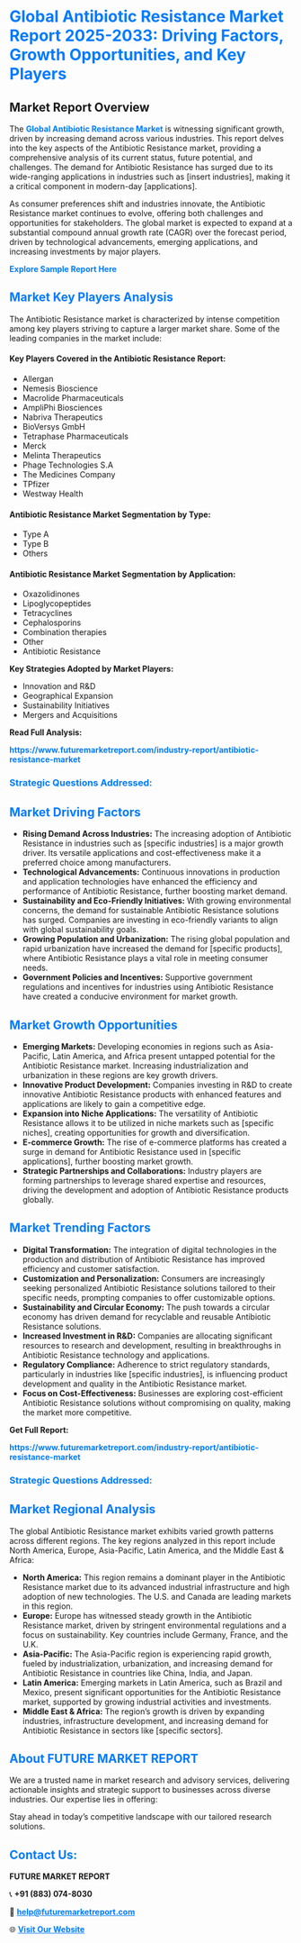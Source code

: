 <h1 style="color: #007BFF;">Global Antibiotic Resistance Market Report 2025-2033: Driving Factors, Growth Opportunities, and Key Players</h1>

<section id="overview">
<h2>Market Report Overview</h2>
<p>The <a href="https://www.futuremarketreport.com/industry-report/antibiotic-resistance-market" style="color: #007BFF; text-decoration: none;"><strong>Global Antibiotic Resistance Market</strong></a> is witnessing significant growth, driven by increasing demand across various industries. This report delves into the key aspects of the Antibiotic Resistance market, providing a comprehensive analysis of its current status, future potential, and challenges. The demand for Antibiotic Resistance has surged due to its wide-ranging applications in industries such as [insert industries], making it a critical component in modern-day [applications].</p>
<p>As consumer preferences shift and industries innovate, the Antibiotic Resistance market continues to evolve, offering both challenges and opportunities for stakeholders. The global market is expected to expand at a substantial compound annual growth rate (CAGR) over the forecast period, driven by technological advancements, emerging applications, and increasing investments by major players.</p>
</section>

<section id="overview">
<p><a href="https://www.futuremarketreport.com/request-sample/reportId=125866" style="color: #007BFF; text-decoration: none;"><strong>Explore Sample Report Here</strong></a></p>
</section>

<section id="key-players">
<h2 style="color: #007BFF;">Market Key Players Analysis</h2>
<p>The Antibiotic Resistance market is characterized by intense competition among key players striving to capture a larger market share. Some of the leading companies in the market include:</p>
<h4>Key Players Covered in the Antibiotic Resistance Report:</h4>
<ul><li>Allergan</li><li>Nemesis Bioscience</li><li>Macrolide Pharmaceuticals</li><li>AmpliPhi Biosciences</li><li>Nabriva Therapeutics</li><li>BioVersys GmbH</li><li>Tetraphase Pharmaceuticals</li><li>Merck</li><li>Melinta Therapeutics</li><li>Phage Technologies S.A</li><li>The Medicines Company</li><li>TPfizer</li><li>Westway Health</li></ul>
<h4>Antibiotic Resistance Market Segmentation by Type:</h4>
<ul><li>Type A</li><li>Type B</li><li>Others</li></ul>

<h4>Antibiotic Resistance Market Segmentation by Application:</h4>
<ul><li>Oxazolidinones</li><li>Lipoglycopeptides</li><li>Tetracyclines</li><li>Cephalosporins</li><li>Combination therapies</li><li>Other</li><li>Antibiotic Resistance</li></ul>
<p><strong>Key Strategies Adopted by Market Players:</strong></p>
<ul>
<li>Innovation and R&D</li>
<li>Geographical Expansion</li>
<li>Sustainability Initiatives</li>
<li>Mergers and Acquisitions</li>
</ul>
</section>

<section>
<p><strong>Read Full Analysis: </strong></p><a href="https://www.futuremarketreport.com/industry-report/antibiotic-resistance-market" style="color: #007BFF; text-decoration: none;"><strong>https://www.futuremarketreport.com/industry-report/antibiotic-resistance-market</strong></a>
<h3 style="color: #007BFF;">Strategic Questions Addressed:</h3>
</section>

<section id="driving-factors">
<h2 style="color: #007BFF;">Market Driving Factors</h2>
<ul>
<li><strong>Rising Demand Across Industries:</strong> The increasing adoption of Antibiotic Resistance in industries such as [specific industries] is a major growth driver. Its versatile applications and cost-effectiveness make it a preferred choice among manufacturers.</li>
<li><strong>Technological Advancements:</strong> Continuous innovations in production and application technologies have enhanced the efficiency and performance of Antibiotic Resistance, further boosting market demand.</li>
<li><strong>Sustainability and Eco-Friendly Initiatives:</strong> With growing environmental concerns, the demand for sustainable Antibiotic Resistance solutions has surged. Companies are investing in eco-friendly variants to align with global sustainability goals.</li>
<li><strong>Growing Population and Urbanization:</strong> The rising global population and rapid urbanization have increased the demand for [specific products], where Antibiotic Resistance plays a vital role in meeting consumer needs.</li>
<li><strong>Government Policies and Incentives:</strong> Supportive government regulations and incentives for industries using Antibiotic Resistance have created a conducive environment for market growth.</li>
</ul>
</section>

<section id="growth-opportunities">
<h2 style="color: #007BFF;">Market Growth Opportunities</h2>
<ul>
<li><strong>Emerging Markets:</strong> Developing economies in regions such as Asia-Pacific, Latin America, and Africa present untapped potential for the Antibiotic Resistance market. Increasing industrialization and urbanization in these regions are key growth drivers.</li>
<li><strong>Innovative Product Development:</strong> Companies investing in R&D to create innovative Antibiotic Resistance products with enhanced features and applications are likely to gain a competitive edge.</li>
<li><strong>Expansion into Niche Applications:</strong> The versatility of Antibiotic Resistance allows it to be utilized in niche markets such as [specific niches], creating opportunities for growth and diversification.</li>
<li><strong>E-commerce Growth:</strong> The rise of e-commerce platforms has created a surge in demand for Antibiotic Resistance used in [specific applications], further boosting market growth.</li>
<li><strong>Strategic Partnerships and Collaborations:</strong> Industry players are forming partnerships to leverage shared expertise and resources, driving the development and adoption of Antibiotic Resistance products globally.</li>
</ul>
</section>

<section id="trending-factors">
<h2 style="color: #007BFF;">Market Trending Factors</h2>
<ul>
<li><strong>Digital Transformation:</strong> The integration of digital technologies in the production and distribution of Antibiotic Resistance has improved efficiency and customer satisfaction.</li>
<li><strong>Customization and Personalization:</strong> Consumers are increasingly seeking personalized Antibiotic Resistance solutions tailored to their specific needs, prompting companies to offer customizable options.</li>
<li><strong>Sustainability and Circular Economy:</strong> The push towards a circular economy has driven demand for recyclable and reusable Antibiotic Resistance solutions.</li>
<li><strong>Increased Investment in R&D:</strong> Companies are allocating significant resources to research and development, resulting in breakthroughs in Antibiotic Resistance technology and applications.</li>
<li><strong>Regulatory Compliance:</strong> Adherence to strict regulatory standards, particularly in industries like [specific industries], is influencing product development and quality in the Antibiotic Resistance market.</li>
<li><strong>Focus on Cost-Effectiveness:</strong> Businesses are exploring cost-efficient Antibiotic Resistance solutions without compromising on quality, making the market more competitive.</li>
</ul>
</section>

<section>
<p><strong>Get Full Report: </strong></p><a href="https://www.futuremarketreport.com/industry-report/antibiotic-resistance-market" style="color: #007BFF; text-decoration: none;"><strong>https://www.futuremarketreport.com/industry-report/antibiotic-resistance-market</strong></a>
<h3 style="color: #007BFF;">Strategic Questions Addressed:</h3>
</section>


<section id="regional-analysis">
<h2 style="color: #007BFF;">Market Regional Analysis</h2>
<p>The global Antibiotic Resistance market exhibits varied growth patterns across different regions. The key regions analyzed in this report include North America, Europe, Asia-Pacific, Latin America, and the Middle East & Africa:</p>
<ul>
<li><strong>North America:</strong> This region remains a dominant player in the Antibiotic Resistance market due to its advanced industrial infrastructure and high adoption of new technologies. The U.S. and Canada are leading markets in this region.</li>
<li><strong>Europe:</strong> Europe has witnessed steady growth in the Antibiotic Resistance market, driven by stringent environmental regulations and a focus on sustainability. Key countries include Germany, France, and the U.K.</li>
<li><strong>Asia-Pacific:</strong> The Asia-Pacific region is experiencing rapid growth, fueled by industrialization, urbanization, and increasing demand for Antibiotic Resistance in countries like China, India, and Japan.</li>
<li><strong>Latin America:</strong> Emerging markets in Latin America, such as Brazil and Mexico, present significant opportunities for the Antibiotic Resistance market, supported by growing industrial activities and investments.</li>
<li><strong>Middle East & Africa:</strong> The region’s growth is driven by expanding industries, infrastructure development, and increasing demand for Antibiotic Resistance in sectors like [specific sectors].</li>
</ul>
</section>

<footer>
<h2 style="color: #007BFF;">About FUTURE MARKET REPORT</h2>
<p>We are a trusted name in market research and advisory services, delivering actionable insights and strategic support to businesses across diverse industries. Our expertise lies in offering:</p>

<p>Stay ahead in today’s competitive landscape with our tailored research solutions.</p>

<h2 style="color: #007BFF;">Contact Us:</h2>
<p><strong>FUTURE MARKET REPORT</strong></p>
<p>📞 <strong>+91 (883) 074-8030</strong></p>
<p>📧 <strong><a href="mailto:help@futuremarketreport.com" style="color: #007BFF;">help@futuremarketreport.com</a></strong></p>
<p>🌐 <strong><a href="https://www.futuremarketreport.com/" style="color: #007BFF;">Visit Our Website</a></strong></p>
</footer>